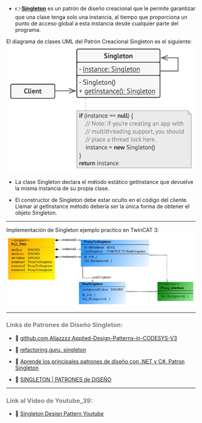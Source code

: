 - 👉[**Singleton**](https://refactoring.guru/design-patterns/singleton) es un patrón de diseño creacional que le permite garantizar que una clase tenga solo una instancia, al tiempo que proporciona un punto de acceso global a esta instancia desde cualquier parte del programa.

El diagrama de clases UML del Patrón Creacional Singleton es el siguiente:
![Design_Pattern__Creational_Singleton](../../imagenes/Design_Pattern_Creational_Singleton.png)

- La clase Singleton declara el método estático getInstance que devuelve la misma instancia de su propia clase.

- El constructor de Singleton debe estar oculto en el código del cliente. Llamar al getInstance método debería ser la única forma de obtener el objeto Singleton.
***
Implementación de Singleton ejemplo practico en TwinCAT 3:
![Design_Pattern__Creational_Singleton1](../../imagenes/Design_Pattern__Creational_Singleton1.JPG)
***
### <span style="color:grey">Links de Patrones de Diseño Singleton:</span>
- 🔗 [github.com,Aliazzzz,Applied-Design-Patterns-in-CODESYS-V3](https://github.com/Aliazzzz/Applied-Design-Patterns-in-CODESYS-V3)

- 🔗 [refactoring.guru, singleton](https://refactoring.guru/design-patterns/singleton)

- 🔗 [Aprende los principales patrones de diseño con .NET y C#. Patron Singleton](https://www.youtube.com/watch?v=n5CuGw0IvXo&t=47s)

- 🔗 [SINGLETON | PATRONES de DISEÑO](https://www.youtube.com/watch?v=GGq6s7xhHzY)
***
### <span style="color:grey">Link al Video de Youtube_39:</span>
- 🔗 [Singleton Design Pattern Youtube]()
